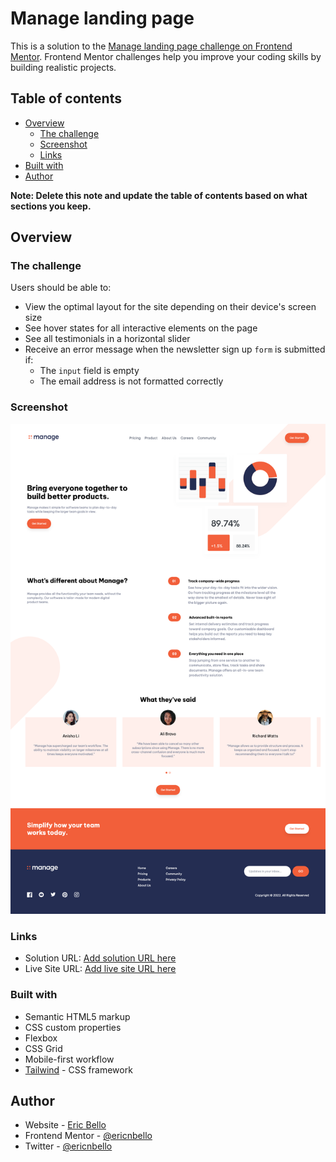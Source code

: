 # Manage landing page

This is a solution to the [Manage landing page challenge on Frontend Mentor](https://www.frontendmentor.io/challenges/manage-landing-page-SLXqC6P5). Frontend Mentor challenges help you improve your coding skills by building realistic projects. 

## Table of contents

- [Overview](#overview)
  - [The challenge](#the-challenge)
  - [Screenshot](#screenshot)
  - [Links](#links)
- [Built with](#built-with)
- [Author](#author)

**Note: Delete this note and update the table of contents based on what sections you keep.**

## Overview

### The challenge

Users should be able to:

- View the optimal layout for the site depending on their device's screen size
- See hover states for all interactive elements on the page
- See all testimonials in a horizontal slider
- Receive an error message when the newsletter sign up `form` is submitted if:
  - The `input` field is empty
  - The email address is not formatted correctly

### Screenshot

![](./manage-screenshot.png)

### Links

- Solution URL: [Add solution URL here](https://github.com/ericnbello/manage-landing-page)
- Live Site URL: [Add live site URL here](https://manage-landing-page-ericnbello.netlify.app)

### Built with

- Semantic HTML5 markup
- CSS custom properties
- Flexbox
- CSS Grid
- Mobile-first workflow
- [Tailwind](https://tailwindcss.com/) - CSS framework

## Author

- Website - [Eric Bello](https://www.ericnbello.com)
- Frontend Mentor - [@ericnbello](https://www.frontendmentor.io/profile/ericnbello)
- Twitter - [@ericnbello](https://www.twitter.com/ericnbello)